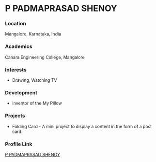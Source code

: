 # P PADMAPRASAD SHENOY

### Location

Mangalore, Karnataka, India

### Academics

Canara Engineering College, Mangalore

### Interests

- Drawing, Watching TV

### Development

- Inventor of the My Pillow

### Projects

- Folding Card - A mini project to display a content in the form of a post card.

### Profile Link

[P PADMAPRASAD SHENOY](https://github.com/ppadmaprasadshenoy)
